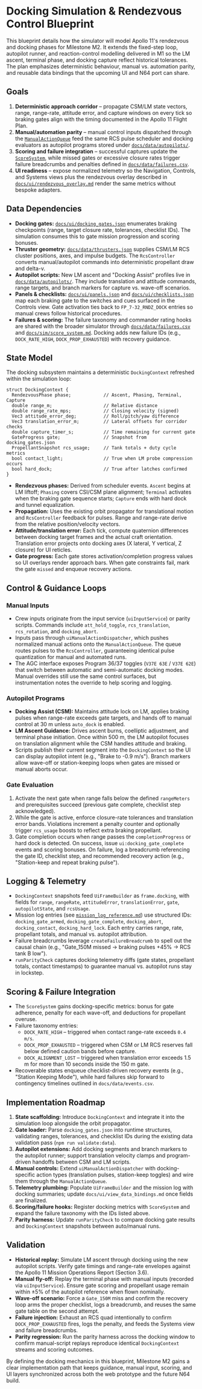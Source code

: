 # Docking Simulation & Rendezvous Control Blueprint

This blueprint details how the simulator will model Apollo 11's
rendezvous and docking phases for Milestone M2. It extends the fixed-step
loop, autopilot runner, and reaction-control modelling delivered in M1 so
the LM ascent, terminal phase, and docking capture reflect historical
tolerances. The plan emphasizes deterministic behaviour, manual vs.
automation parity, and reusable data bindings that the upcoming UI and N64
port can share.

## Goals

1. **Deterministic approach corridor** – propagate CSM/LM state vectors,
   range, range-rate, attitude error, and capture windows on every tick so
   braking gates align with the timing documented in the Apollo 11 Flight
   Plan.
2. **Manual/automation parity** – manual control inputs dispatched through
   the [`ManualActionQueue`](manual_action_queue.md) feed the same RCS pulse
   scheduler and docking evaluators as autopilot programs stored under
   [`docs/data/autopilots/`](../data/autopilots/).
3. **Scoring and failure integration** – successful captures update the
   [`ScoreSystem`](score_system.md), while missed gates or excessive closure
   rates trigger failure breadcrumbs and penalties defined in
   [`docs/data/failures.csv`](../data/failures.csv).
4. **UI readiness** – expose normalized telemetry so the Navigation,
   Controls, and Systems views plus the rendezvous overlay described in
   [`docs/ui/rendezvous_overlay.md`](../ui/rendezvous_overlay.md) render the
   same metrics without bespoke adapters.

## Data Dependencies

- **Docking gates:** [`docs/ui/docking_gates.json`](../ui/docking_gates.json)
  enumerates braking checkpoints (range, target closure rate, tolerances,
  checklist IDs). The simulation consumes this to gate mission progression
  and scoring bonuses.
- **Thruster geometry:** [`docs/data/thrusters.json`](../data/thrusters.json)
  supplies CSM/LM RCS cluster positions, axes, and impulse budgets. The
  `RcsController` converts manual/autopilot commands into deterministic
  propellant draw and delta-v.
- **Autopilot scripts:** New LM ascent and "Docking Assist" profiles live in
  [`docs/data/autopilots/`](../data/autopilots/). They include translation and
  attitude commands, range targets, and branch markers for capture vs.
  wave-off scenarios.
- **Panels & checklists:** [`docs/ui/panels.json`](../ui/panels.json) and
  [`docs/ui/checklists.json`](../ui/checklists.json) map each braking gate to
  the switches and cues surfaced in the Controls view. Gate activation ties
  back to `FP_7-32_RNDZ_DOCK` entries so manual crews follow historical
  procedures.
- **Failures & scoring:** The failure taxonomy and commander rating hooks are
  shared with the broader simulator through [`docs/data/failures.csv`](../data/failures.csv)
  and [`docs/sim/score_system.md`](score_system.md). Docking adds new failure
  IDs (e.g., `DOCK_RATE_HIGH`, `DOCK_PROP_EXHAUSTED`) with recovery guidance.

## State Model

The docking subsystem maintains a deterministic `DockingContext` refreshed
within the simulation loop:

```text
struct DockingContext {
  RendezvousPhase phase;            // Ascent, Phasing, Terminal, Capture
  double range_m;                   // Relative distance
  double range_rate_mps;            // Closing velocity (signed)
  Vec3 attitude_error_deg;          // Roll/pitch/yaw difference
  Vec3 translation_error_m;         // Lateral offsets for corridor checks
  double capture_timer_s;           // Time remaining for current gate
  GateProgress gate;                // Snapshot from docking_gates.json
  PropellantSnapshot rcs_usage;     // Tank totals + duty cycle metrics
  bool contact_light;               // True when LM probe compression occurs
  bool hard_dock;                   // True after latches confirmed
}
```

- **Rendezvous phases:** Derived from scheduler events. `Ascent` begins at LM
  liftoff; `Phasing` covers CSI/CSM plane alignment; `Terminal` activates when
  the braking gate sequence starts; `Capture` ends with hard dock and tunnel
  equalization.
- **Propagation:** Uses the existing orbit propagator for translational
  motion and `RcsController` feedback for pulses. Range and range-rate derive
  from the relative position/velocity vectors.
- **Attitude/translation error:** Each tick, compute quaternion differences
  between docking target frames and the actual craft orientation. Translation
  error projects onto docking axes (X lateral, Y vertical, Z closure) for UI
  reticles.
- **Gate progress:** Each gate stores activation/completion progress values so
  UI overlays render approach bars. When gate constraints fail, mark the gate
  `missed` and enqueue recovery actions.

## Control & Guidance Loops

### Manual Inputs

- Crew inputs originate from the input service (`uiInputService`) or parity
  scripts. Commands include `att_hold_toggle`, `rcs_translation`,
  `rcs_rotation`, and `docking_abort`.
- Inputs pass through `uiManualActionDispatcher`, which pushes normalized
  manual actions onto the `ManualActionQueue`. The queue routes pulses to the
  `RcsController`, guaranteeing identical pulse quantization for manual and
  automated runs.
- The AGC interface exposes Program 36/37 toggles (`V37E 63E` / `V37E 62E`)
  that switch between automatic and semi-automatic docking modes. Manual
  overrides still use the same control surfaces, but instrumentation notes
  the override to help scoring and logging.

### Autopilot Programs

- **Docking Assist (CSM):** Maintains attitude lock on LM, applies braking
  pulses when range-rate exceeds gate targets, and hands off to manual control
  at 30 m unless `auto_dock` is enabled.
- **LM Ascent Guidance:** Drives ascent burns, coelliptic adjustment, and
  terminal phase initiation. Once within 500 m, the LM autopilot focuses on
  translation alignment while the CSM handles attitude and braking.
- Scripts publish their current segment into the `DockingContext` so the UI
  can display autopilot intent (e.g., "Brake to -0.9 m/s"). Branch markers
  allow wave-off or station-keeping loops when gates are missed or manual
  aborts occur.

### Gate Evaluation

1. Activate the next gate when range falls below the defined `rangeMeters` and
   prerequisites succeed (previous gate complete, checklist step acknowledged).
2. While the gate is active, enforce closure-rate tolerances and translation
   error bands. Violations increment a penalty counter and optionally trigger
   `rcs_usage` boosts to reflect extra braking propellant.
3. Gate completion occurs when range passes the `completionProgress` or hard
   dock is detected. On success, issue `ui:docking_gate_complete` events and
   scoring bonuses. On failure, log a breadcrumb referencing the gate ID,
   checklist step, and recommended recovery action (e.g., "Station-keep and
   repeat braking pulse").

## Logging & Telemetry

- `DockingContext` snapshots feed `UiFrameBuilder` as `frame.docking`, with
  fields for `range`, `rangeRate`, `attitudeError`, `translationError`,
  `gate`, `autopilotState`, and `rcsUsage`.
- Mission log entries (see [`mission_log_reference.md`](../logging/mission_log_reference.md))
  use structured IDs: `docking_gate_armed`, `docking_gate_complete`,
  `docking_abort`, `docking_contact`, `docking_hard_lock`. Each entry carries
  range, rate, propellant totals, and manual vs. autopilot attribution.
- Failure breadcrumbs leverage `createFailureBreadcrumb` to spell out the
  causal chain (e.g., "Gate_150M missed → braking pulses +45% → RCS tank B low").
- `runParityCheck` captures docking telemetry diffs (gate states, propellant
  totals, contact timestamps) to guarantee manual vs. autopilot runs stay in
  lockstep.

## Scoring & Failure Integration

- The `ScoreSystem` gains docking-specific metrics: bonus for gate adherence,
  penalty for each wave-off, and deductions for propellant overuse.
- Failure taxonomy entries:
  - `DOCK_RATE_HIGH` – triggered when contact range-rate exceeds `0.4 m/s`.
  - `DOCK_PROP_EXHAUSTED` – triggered when CSM or LM RCS reserves fall below
    defined caution bands before capture.
  - `DOCK_ALIGNMENT_LOST` – triggered when translation error exceeds 1.5 m for
    more than 10 seconds inside the 150 m gate.
- Recoverable states enqueue checklist-driven recovery events (e.g., "Station
  Keeping Mode"), while hard failures skip forward to contingency timelines
  outlined in `docs/data/events.csv`.

## Implementation Roadmap

1. **State scaffolding:** Introduce `DockingContext` and integrate it into the
   simulation loop alongside the orbit propagator.
2. **Gate loader:** Parse `docking_gates.json` into runtime structures,
   validating ranges, tolerances, and checklist IDs during the existing data
   validation pass (`npm run validate:data`).
3. **Autopilot extensions:** Add docking segments and branch markers to the
   autopilot runner; support translation velocity clamps and program-driven
   handoffs between CSM and LM scripts.
4. **Manual controls:** Extend `uiManualActionDispatcher` with
   docking-specific action types (translation pulses, station-keep toggles)
   and wire them through the `ManualActionQueue`.
5. **Telemetry plumbing:** Populate `UiFrameBuilder` and the mission log with
   docking summaries; update `docs/ui/view_data_bindings.md` once fields are
   finalized.
6. **Scoring/failure hooks:** Register docking metrics with `ScoreSystem` and
   expand the failure taxonomy with the IDs listed above.
7. **Parity harness:** Update `runParityCheck` to compare docking gate results
   and `DockingContext` snapshots between auto/manual runs.

## Validation

- **Historical replay:** Simulate LM ascent through docking using the new
  autopilot scripts. Verify gate timings and range-rate envelopes against the
  Apollo 11 Mission Operations Report (Section 3.6).
- **Manual fly-off:** Replay the terminal phase with manual inputs (recorded
  via `uiInputService`). Ensure gate scoring and propellant usage remain within
  ±5% of the autopilot reference when flown nominally.
- **Wave-off scenario:** Force a `Gate_150M` miss and confirm the recovery loop
  arms the proper checklist, logs a breadcrumb, and reuses the same gate table
  on the second attempt.
- **Failure injection:** Exhaust an RCS quad intentionally to confirm
  `DOCK_PROP_EXHAUSTED` fires, logs the penalty, and feeds the Systems view and
  failure breadcrumbs.
- **Parity regression:** Run the parity harness across the docking window to
  confirm manual-script replays reproduce identical `DockingContext` streams
  and scoring outcomes.

By defining the docking mechanics in this blueprint, Milestone M2 gains a
clear implementation path that keeps guidance, manual input, scoring, and UI
layers synchronized across both the web prototype and the future N64 build.
